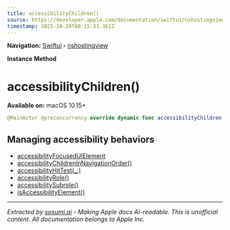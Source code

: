 ```yaml
---
title: accessibilityChildren()
source: https://developer.apple.com/documentation/swiftui/nshostingview/accessibilitychildren()
timestamp: 2025-10-29T00:15:31.361Z
---
```


**Navigation:** [Swiftui](/documentation/swiftui) › [nshostingview](/documentation/swiftui/nshostingview)

**Instance Method**

# accessibilityChildren()

**Available on:** macOS 10.15+

```swift
@MainActor @preconcurrency override dynamic func accessibilityChildren() -> [Any]?
```

## Managing accessibility behaviors

- [accessibilityFocusedUIElement](/documentation/swiftui/nshostingview/accessibilityfocuseduielement)
- [accessibilityChildrenInNavigationOrder()](/documentation/swiftui/nshostingview/accessibilitychildreninnavigationorder())
- [accessibilityHitTest(_:)](/documentation/swiftui/nshostingview/accessibilityhittest(_:))
- [accessibilityRole()](/documentation/swiftui/nshostingview/accessibilityrole())
- [accessibilitySubrole()](/documentation/swiftui/nshostingview/accessibilitysubrole())
- [isAccessibilityElement()](/documentation/swiftui/nshostingview/isaccessibilityelement())

---

*Extracted by [sosumi.ai](https://sosumi.ai) - Making Apple docs AI-readable.*
*This is unofficial content. All documentation belongs to Apple Inc.*
